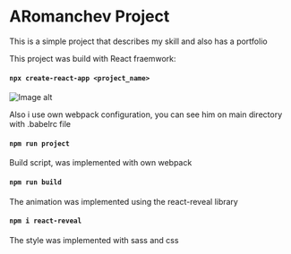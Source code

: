 # ARomanchev Project
This is a simple project that describes my skill and also has a portfolio

This project was build with React fraemwork:

#### `npx create-react-app <project_name>`

![Image alt](https://i.ibb.co/fqdj4vC/2020-10-06-4.png)


Also i use own webpack configuration, you can see him on main directory with .babelrc file

#### `npm run project`

Build script, was implemented with own webpack

#### `npm run build`

The animation was implemented using the react-reveal library

#### `npm i react-reveal`

The style was implemented with sass and css
